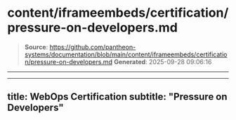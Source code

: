 # content/iframeembeds/certification/pressure-on-developers.md

> **Source**: https://github.com/pantheon-systems/documentation/blob/main/content/iframeembeds/certification/pressure-on-developers.md
> **Generated**: 2025-09-28 09:06:16

---

---
title: WebOps Certification
subtitle: "Pressure on Developers"
---

<Partial file="certification-guide/pressure-on-developers.md" />
